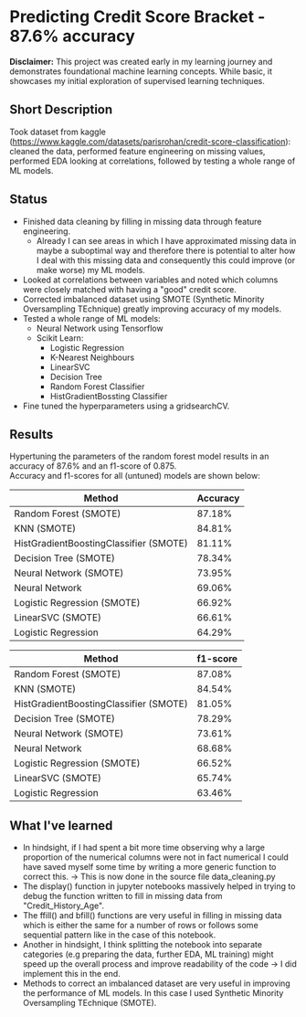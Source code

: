 # Predicting Credit Score Bracket - 87.6% accuracy

**Disclaimer:** This project was created early in my learning journey and demonstrates foundational machine learning concepts. While basic, it showcases my initial exploration of supervised learning techniques.

## Short Description
Took dataset from kaggle (https://www.kaggle.com/datasets/parisrohan/credit-score-classification): cleaned the data, performed feature engineering on missing values, performed EDA looking at correlations, followed by testing a whole range of ML models.

## Status
- Finished data cleaning by filling in missing data through feature engineering. 
  - Already I can see areas in which I have approximated missing data in maybe a suboptimal way and therefore there is potential to alter how I deal with this missing data and consequently this could improve (or make worse) my ML models.
- Looked at correlations between variables and noted which columns were closely matched with having a "good" credit score.
- Corrected imbalanced dataset using SMOTE (Synthetic Minority Oversampling TEchnique) greatly improving accuracy of my models.
- Tested a whole range of ML models:
  - Neural Network using Tensorflow
  - Scikit Learn:
    - Logistic Regression
    - K-Nearest Neighbours
    - LinearSVC
    - Decision Tree
    - Random Forest Classifier
    - HistGradientBossting Classifier
- Fine tuned the hyperparameters using a gridsearchCV.  

## Results
Hypertuning the parameters of the random forest model results in an accuracy of 87.6% and an f1-score of 0.875. <br>
Accuracy and f1-scores for all (untuned) models are shown below:

| Method                                 | Accuracy |
|----------------------------------------|----------|
| Random Forest (SMOTE)                  | 87.18%   | 
| KNN (SMOTE)                            | 84.81%   | 
| HistGradientBoostingClassifier (SMOTE) | 81.11%   | 
| Decision Tree (SMOTE)                  | 78.34%   | 
| Neural Network (SMOTE)                 | 73.95%   | 
| Neural Network                         | 69.06%   | 
| Logistic Regression (SMOTE)            | 66.92%   | 
| LinearSVC (SMOTE)                      | 66.61%   | 
| Logistic Regression                    | 64.29%   | 

| Method                                 | f1-score |
|----------------------------------------|----------|
| Random Forest (SMOTE)                  | 87.08%   |  
| KNN (SMOTE)                            | 84.54%   |  
| HistGradientBoostingClassifier (SMOTE) | 81.05%   |  
| Decision Tree (SMOTE)                  | 78.29%   | 
| Neural Network (SMOTE)                 | 73.61%   |  
| Neural Network                         | 68.68%   |  
| Logistic Regression (SMOTE)            | 66.52%   |  
| LinearSVC (SMOTE)                      | 65.74%   |  
| Logistic Regression                    | 63.46%   |

## What I've learned
- In hindsight, if I had spent a bit more time observing why a large proportion of the numerical columns were not in fact numerical I could have saved myself some time by writing a more generic function to correct this. -> This is now done in the source file data_cleaning.py
- The display() function in jupyter notebooks massively helped in trying to debug the function written to fill in missing data from "Credit_History_Age".
- The ffill() and bfill() functions are very useful in filling in missing data which is either the same for a number of rows or follows some sequential pattern like in the case of this notebook.
- Another in hindsight, I think splitting the notebook into separate categories (e.g preparing the data, further EDA, ML training) might speed up the overall process and improve readability of the code -> I did implement this in the end.
- Methods to correct an imbalanced dataset are very useful in improving the performance of ML models. In this case I used Synthetic Minority Oversampling TEchnique (SMOTE).
